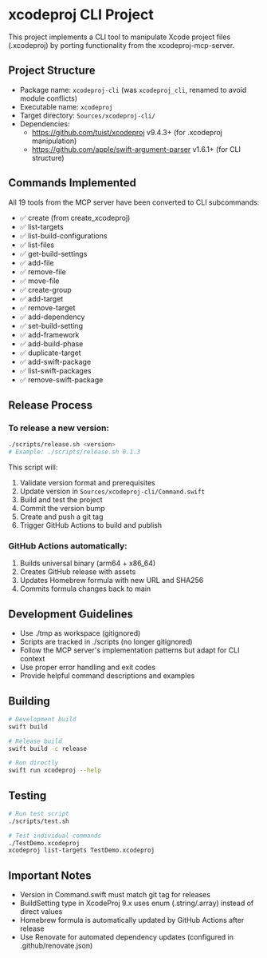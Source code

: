 # xcodeproj CLI Project

This project implements a CLI tool to manipulate Xcode project files (.xcodeproj) by porting functionality from the xcodeproj-mcp-server.

## Project Structure
- Package name: `xcodeproj-cli` (was `xcodeproj_cli`, renamed to avoid module conflicts)
- Executable name: `xcodeproj`
- Target directory: `Sources/xcodeproj-cli/`
- Dependencies:
  - https://github.com/tuist/xcodeproj v9.4.3+ (for .xcodeproj manipulation)
  - https://github.com/apple/swift-argument-parser v1.6.1+ (for CLI structure)

## Commands Implemented
All 19 tools from the MCP server have been converted to CLI subcommands:
- ✅ create (from create_xcodeproj)
- ✅ list-targets
- ✅ list-build-configurations
- ✅ list-files
- ✅ get-build-settings
- ✅ add-file
- ✅ remove-file
- ✅ move-file
- ✅ create-group
- ✅ add-target
- ✅ remove-target
- ✅ add-dependency
- ✅ set-build-setting
- ✅ add-framework
- ✅ add-build-phase
- ✅ duplicate-target
- ✅ add-swift-package
- ✅ list-swift-packages
- ✅ remove-swift-package

## Release Process

### To release a new version:
```bash
./scripts/release.sh <version>
# Example: ./scripts/release.sh 0.1.3
```

This script will:
1. Validate version format and prerequisites
2. Update version in `Sources/xcodeproj-cli/Command.swift`
3. Build and test the project
4. Commit the version bump
5. Create and push a git tag
6. Trigger GitHub Actions to build and publish

### GitHub Actions automatically:
1. Builds universal binary (arm64 + x86_64)
2. Creates GitHub release with assets
3. Updates Homebrew formula with new URL and SHA256
4. Commits formula changes back to main

## Development Guidelines
- Use ./tmp as workspace (gitignored)
- Scripts are tracked in ./scripts (no longer gitignored)
- Follow the MCP server's implementation patterns but adapt for CLI context
- Use proper error handling and exit codes
- Provide helpful command descriptions and examples

## Building
```bash
# Development build
swift build

# Release build
swift build -c release

# Run directly
swift run xcodeproj --help
```

## Testing
```bash
# Run test script
./scripts/test.sh

# Test individual commands
./TestDemo.xcodeproj
xcodeproj list-targets TestDemo.xcodeproj
```

## Important Notes
- Version in Command.swift must match git tag for releases
- BuildSetting type in XcodeProj 9.x uses enum (.string/.array) instead of direct values
- Homebrew formula is automatically updated by GitHub Actions after release
- Use Renovate for automated dependency updates (configured in .github/renovate.json)